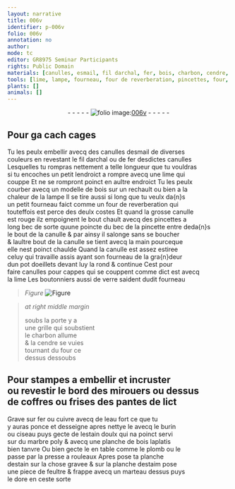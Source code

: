 ```yaml
---
layout: narrative
title: 006v
identifier: p-006v
folio: 006v
annotation: no
author:
mode: tc
editor: GR8975 Seminar Participants
rights: Public Domain
materials: [canulles, esmail, fil darchal, fer, bois, charbon, cendre, cuivre, eau fort, estain, doulx, marbre, plomb, estaim, feultre]
tools: [lime, lampe, fourneau, four de reverberation, pincettes, four, burin, ciseau, presse a rouleaux, marteau]
plants: []
animals: []
---
```


<div class="folio" align="center">- - - - - <a href="http://gallica.bnf.fr/ark:/12148/btv1b10500001g/f18.image" target="_blank"><img src="https://cu-mkp.github.io/2017-workshop-edition/assets/photo-icon.png" alt="folio image: " style="display:inline-block; margin-bottom:-3px;"/>006v</a> - - - - - </div>  
  

## Pour ga cach cages

 
Tu les peulx embellir avecq des <span class="m">canulles</span> d<span class="m">esmail</span> de diverses<br/> couleurs en revestant le <span class="m">fil darchal</span> ou de <span class="m">fer</span> desdictes canulles<br/> Lesquelles tu rompras nettement a telle longueur que tu vouldras<br/> si tu encoches un petit lendroict a rompre avecq une <span class="tl">lime</span> qui<br/> couppe Et ne se rompront poinct en aultre endroict Tu les peulx<br/> courber avecq un modelle de <span class="m">bois</span> sur un rechault ou bien a la<br/> chaleur de la <span class="tl">lampe</span> Il se tire aussi si long que tu veulx da{n}s<br/> un petit <span class="tl">fourneau</span> faict comme un <span class="tl">four de reverberation</span> qui<br/> touteffois est perce des deulx costes Et quand la grosse canulle<br/> est rouge ilz empoignent le bout chault avecq des <span class="tl">pincettes</span> a<br/> long bec de sorte quune poincte du bec de la pincette entre deda{n}s<br/> le bout de la canulle & par ainsy il salonge sans se boucher<br/> & laultre bout de la canulle se tient avecq la main pourceque<br/> elle nest poinct chaulde Quand la canulle est assez estiree<br/> celuy qui travaille assis ayant son <span class="tl">fourneau</span> de la gra{n}deur<br/> dun pot doeillets devant luy la rond & continue Cest pour<br/> faire canulles pour cappes qui se couppent comme dict est avecq<br/> la <span class="tl">lime</span> Les <span class="pro">boutonniers aussi de verre</span> saident dudit <span class="tl">fourneau</span>
 
> *Figure*
> <a href="https://drive.google.com/open?id=0B9-oNrvWdlO5eVFRYjVCTmczcmM" target="_blank"><img src="https://cu-mkp.github.io/GR8975-edition/assets/photo-icon.png" alt="Figure" style="display:inline-block; margin-bottom:-3px;"/></a>
 
> *at right middle margin*
> 
>   soubs la porte y a<br/> une grille qui soubstient<br/> le <span class="m">charbon</span> allume<br/> & la <span class="m">cendre</span> se vuies<br/> tournant du <span class="tl">four</span> ce<br/> dessus dessoubs
 
 
  

## Pour stampes a embellir et incruster<br/> ou revestir le bord des mirouers ou dessus<br/> de coffres ou frises des pantes de lict

 
Grave sur <span class="m">fer</span> ou <span class="m">cuivre</span> avecq de l<span class="m">eau fort</span> ce que tu<br/> y auras ponce et desseigne apres nettye le avecq le <span class="tl">burin</span><br/> ou <span class="tl">ciseau</span> puys gecte de l<span class="m">estain</span> <span class="m">doulx</span> qui na poinct servi<br/> sur du <span class="m">marbre</span> poly & avecq une planche de <span class="m">bois</span> laplatis<br/> bien tanvre Ou bien gecte le en table comme le <span class="m">plomb</span> ou le<br/> passe par la <span class="tl">presse a rouleaux</span> Apres pose ta planche<br/> d<span class="m">estain</span> sur la chose gravee & sur la planche d<span class="m">estaim</span> pose<br/> une piece de <span class="m">feultre</span> & frappe avecq un <span class="tl">marteau</span> dessus puys<br/> le dore en ceste sorte
 
